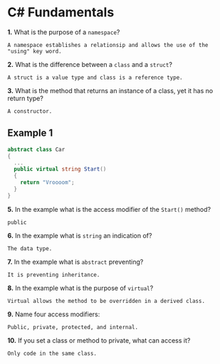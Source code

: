 # C# Fundamentals

**1.** What is the purpose of a `namespace`?

<!-- enter you answer in the space below -->

```
A namespace establishes a relationsip and allows the use of the "using" key word.
```

**2.** What is the difference between a `class` and a `struct`?

<!-- enter you answer in the space below -->

```
A struct is a value type and class is a reference type.
```

**3.** What is the method that returns an instance of a class, yet it has no return type?

<!-- enter you answer in the space below -->

```
A constructor.
```

## Example 1

```c#
abstract class Car
{
  ...
  public virtual string Start()
  {
    return "Vroooom";
  }
}
```

**5.** In the example what is the access modifier of the `Start()` method?

<!-- enter you answer in the space below -->

```
public
```

**6.** In the example what is `string` an indication of?

<!-- enter you answer in the space below -->

```
The data type.
```

**7.** In the example what is `abstract` preventing?

<!-- enter you answer in the space below -->

```
It is preventing inheritance.
```

**8.** In the example what is the purpose of `virtual`?

<!-- enter you answer in the space below -->

```
Virtual allows the method to be overridden in a derived class.
```

**9.** Name four access modifiers:

<!-- enter you answer in the space below -->

```
Public, private, protected, and internal.
```

**10.** If you set a class or method to private, what can access it?

<!-- enter you answer in the space below -->

```
Only code in the same class.
```
